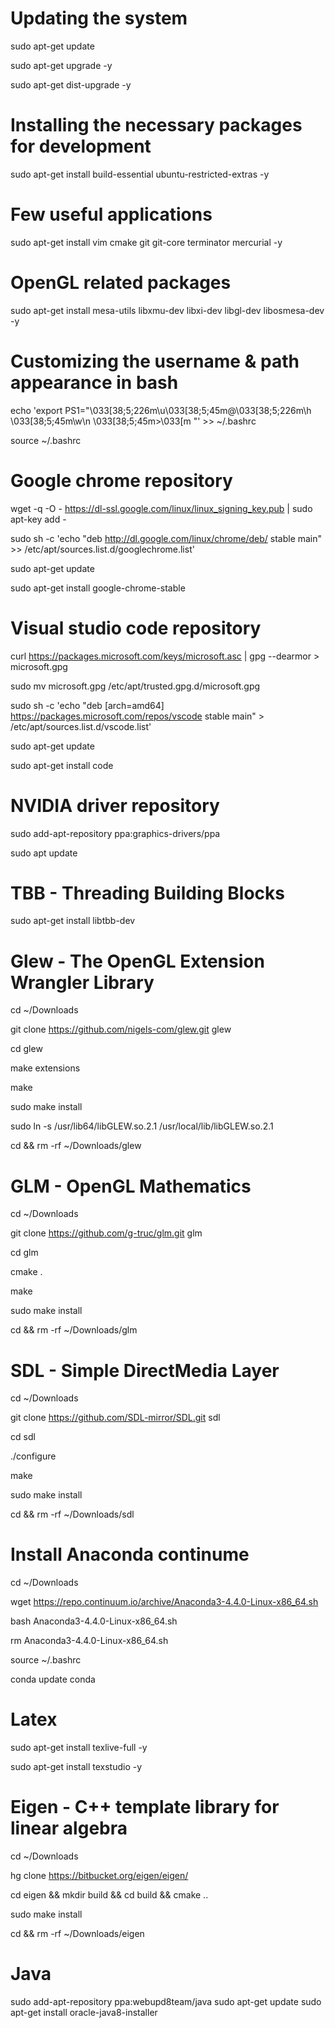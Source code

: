 # Updating the system
sudo apt-get update

sudo apt-get upgrade -y

sudo apt-get dist-upgrade -y

# Installing the necessary packages for development 
sudo apt-get install build-essential ubuntu-restricted-extras -y

# Few useful applications
sudo apt-get install vim cmake git git-core terminator mercurial -y

# OpenGL related packages
sudo apt-get install mesa-utils libxmu-dev libxi-dev libgl-dev libosmesa-dev -y

# Customizing the username & path appearance in bash
echo 'export PS1="\033[38;5;226m\u\033[38;5;45m@\033[38;5;226m\h \033[38;5;45m\w\n \033[38;5;45m>\033[m "' >> ~/.bashrc

source ~/.bashrc

# Google chrome repository
wget -q -O - https://dl-ssl.google.com/linux/linux_signing_key.pub | sudo apt-key add -

sudo sh -c 'echo "deb http://dl.google.com/linux/chrome/deb/ stable main" >> /etc/apt/sources.list.d/googlechrome.list'

sudo apt-get update

sudo apt-get install google-chrome-stable

# Visual studio code repository
curl https://packages.microsoft.com/keys/microsoft.asc | gpg --dearmor > microsoft.gpg

sudo mv microsoft.gpg /etc/apt/trusted.gpg.d/microsoft.gpg

sudo sh -c 'echo "deb [arch=amd64] https://packages.microsoft.com/repos/vscode stable main" > /etc/apt/sources.list.d/vscode.list'

sudo apt-get update

sudo apt-get install code

# NVIDIA driver repository
sudo add-apt-repository ppa:graphics-drivers/ppa

sudo apt update

# TBB - Threading Building Blocks
sudo apt-get install libtbb-dev


# Glew - The OpenGL Extension Wrangler Library
cd ~/Downloads

git clone https://github.com/nigels-com/glew.git glew

cd glew

make extensions

make

sudo make install

sudo ln -s /usr/lib64/libGLEW.so.2.1 /usr/local/lib/libGLEW.so.2.1

cd && rm -rf ~/Downloads/glew

# GLM - OpenGL Mathematics
cd ~/Downloads

git clone https://github.com/g-truc/glm.git glm

cd glm

cmake .

make

sudo make install

cd && rm -rf ~/Downloads/glm

# SDL - Simple DirectMedia Layer
cd ~/Downloads

git clone https://github.com/SDL-mirror/SDL.git sdl

cd sdl

./configure

make

sudo make install

cd && rm -rf ~/Downloads/sdl

# Install Anaconda continume

cd ~/Downloads

wget https://repo.continuum.io/archive/Anaconda3-4.4.0-Linux-x86_64.sh

bash Anaconda3-4.4.0-Linux-x86_64.sh

rm Anaconda3-4.4.0-Linux-x86_64.sh 

source ~/.bashrc

conda update conda

# Latex
sudo apt-get install texlive-full -y

sudo apt-get install texstudio -y

# Eigen - C++ template library for linear algebra
cd ~/Downloads

hg clone https://bitbucket.org/eigen/eigen/

cd eigen && mkdir build && cd build && cmake ..

sudo make install

cd && rm -rf ~/Downloads/eigen

# Java
sudo add-apt-repository ppa:webupd8team/java
sudo apt-get update
sudo apt-get install oracle-java8-installer
